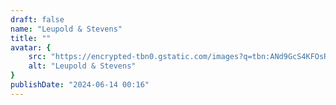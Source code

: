 ```yaml
---
draft: false
name: "Leupold & Stevens"
title: ""
avatar: {
    src: "https://encrypted-tbn0.gstatic.com/images?q=tbn:ANd9GcS4KFOsRY6BxR0YDFIYciNQYjYyFkraLlpVXg&s",
    alt: "Leupold & Stevens"
}
publishDate: "2024-06-14 00:16"
---
```

